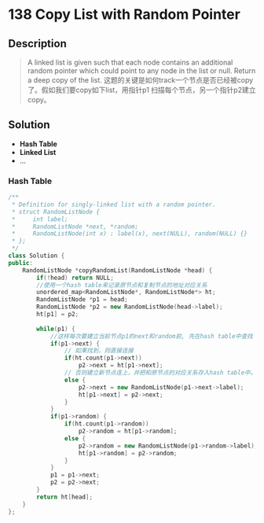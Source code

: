 # 138 Copy List with Random Pointer

## Description
> A linked list is given such that each node contains an additional
> random pointer which could point to any node in the list or null.
> Return a deep copy of the list.
> 这题的关键是如何track一个节点是否已经被copy了。假如我们要copy如下list，用指针p1
> 扫描每个节点，另一个指针p2建立copy。


## Solution
- **Hash Table**
- **Linked List**
- ...

### Hash Table
```C++
/**
 * Definition for singly-linked list with a random pointer.
 * struct RandomListNode {
 *     int label;
 *     RandomListNode *next, *random;
 *     RandomListNode(int x) : label(x), next(NULL), random(NULL) {}
 * };
 */
class Solution {
public:
    RandomListNode *copyRandomList(RandomListNode *head) {
        if(!head) return NULL;
        //使用一个hash table来记录原节点和复制节点的地址对应关系
        unordered_map<RandomListNode*, RandomListNode*> ht;
        RandomListNode *p1 = head;
        RandomListNode *p2 = new RandomListNode(head->label);
        ht[p1] = p2;
        
        while(p1) {
            //这样每次要建立当前节点p1的next和random前, 先在hash table中查找
            if(p1->next) {
                // 如果找到，则直接连接
                if(ht.count(p1->next))
                    p2->next = ht[p1->next];
                // 否则建立新节点连上，并把和原节点的对应关系存入hash table中。
                else {
                    p2->next = new RandomListNode(p1->next->label);
                    ht[p1->next] = p2->next;
                }
            }
            if(p1->random) {
                if(ht.count(p1->random))
                    p2->random = ht[p1->random];
                else {
                    p2->random = new RandomListNode(p1->random->label);
                    ht[p1->random] = p2->random;
                }
            }
            p1 = p1->next;
            p2 = p2->next;
        }
        return ht[head];
    }
};
```

